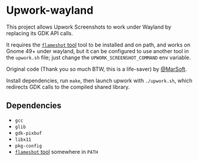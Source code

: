 Upwork-wayland
==============

This project allows Upwork Screenshots to work under Wayland by replacing its GDK API calls.

It requires the [`flameshot` tool](https://flameshot.org/) tool to be installed and on path, and works on Gnome 49+ under wayland, but it can be configured to use another tool in the `upwork.sh` file; just change the `UPWORK_SCREENSHOT_COMMAND` env variable.

Original code (Thank you so much BTW, this is a life-saver) by [@MarSoft](https://github.com/MarSoft).

Install dependencies, run `make`, then launch upwork with `./upwork.sh`, which redirects GDK calls to the compiled shared library.

Dependencies
------------

 - `gcc`
 - `glib`
 - `gdk-pixbuf`
 - `libx11`
 - `pkg-config`
 - [`flameshot` tool](https://flameshot.org/) somewhere in `PATH`
